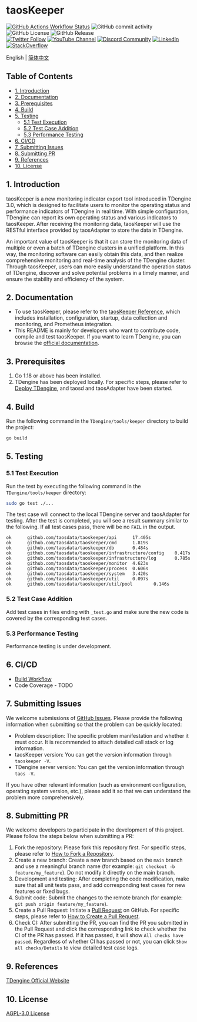 <!-- omit in toc -->
# taosKeeper

[![GitHub Actions Workflow Status](https://img.shields.io/github/actions/workflow/status/taosdata/TDengine/taoskeeper-ci-build.yml)](https://github.com/taosdata/TDengine/actions/workflows/taoskeeper-ci-build.yml)
![GitHub commit activity](https://img.shields.io/github/commit-activity/m/taosdata/TDengine)
![GitHub License](https://img.shields.io/github/license/taosdata/TDengine)
![GitHub Release](https://img.shields.io/github/v/release/taosdata/tdengine)
<br />
[![Twitter Follow](https://img.shields.io/twitter/follow/tdenginedb?label=TDengine&style=social)](https://twitter.com/tdenginedb)
[![YouTube Channel](https://img.shields.io/badge/Subscribe_@tdengine--white?logo=youtube&style=social)](https://www.youtube.com/@tdengine)
[![Discord Community](https://img.shields.io/badge/Join_Discord--white?logo=discord&style=social)](https://discord.com/invite/VZdSuUg4pS)
[![LinkedIn](https://img.shields.io/badge/Follow_LinkedIn--white?logo=linkedin&style=social)](https://www.linkedin.com/company/tdengine)
[![StackOverflow](https://img.shields.io/badge/Ask_StackOverflow--white?logo=stackoverflow&style=social&logoColor=orange)](https://stackoverflow.com/questions/tagged/tdengine)

English | [简体中文](./README-CN.md)

<!-- omit in toc -->
## Table of Contents

- [1. Introduction](#1-introduction)
- [2. Documentation](#2-documentation)
- [3. Prerequisites](#3-prerequisites)
- [4. Build](#4-build)
- [5. Testing](#5-testing)
  - [5.1 Test Execution](#51-test-execution)
  - [5.2 Test Case Addition](#52-test-case-addition)
  - [5.3 Performance Testing](#53-performance-testing)
- [6. CI/CD](#6-cicd)
- [7. Submitting Issues](#7-submitting-issues)
- [8. Submitting PR](#8-submitting-pr)
- [9. References](#9-references)
- [10. License](#10-license)

## 1. Introduction

taosKeeper is a new monitoring indicator export tool introduced in TDengine 3.0, which is designed to facilitate users to monitor the operating status and performance indicators of TDengine in real time. With simple configuration, TDengine can report its own operating status and various indicators to taosKeeper. After receiving the monitoring data, taosKeeper will use the RESTful interface provided by taosAdapter to store the data in TDengine.

An important value of taosKeeper is that it can store the monitoring data of multiple or even a batch of TDengine clusters in a unified platform. In this way, the monitoring software can easily obtain this data, and then realize comprehensive monitoring and real-time analysis of the TDengine cluster. Through taosKeeper, users can more easily understand the operation status of TDengine, discover and solve potential problems in a timely manner, and ensure the stability and efficiency of the system.

## 2. Documentation

- To use taosKeeper, please refer to the [taosKeeper Reference](https://docs.tdengine.com/tdengine-reference/components/taoskeeper/), which includes installation, configuration, startup, data collection and monitoring, and Prometheus integration.
- This README is mainly for developers who want to contribute code, compile and test taosKeeper. If you want to learn TDengine, you can browse the [official documentation](https://docs.tdengine.com/).

## 3. Prerequisites

1. Go 1.18 or above has been installed.
2. TDengine has been deployed locally. For specific steps, please refer to [Deploy TDengine](https://docs.tdengine.com/get-started/deploy-from-package/), and taosd and taosAdapter have been started.

## 4. Build

Run the following command in the `TDengine/tools/keeper` directory to build the project:

```bash
go build
```

## 5. Testing

### 5.1 Test Execution

Run the test by executing the following command in the `TDengine/tools/keeper` directory:

```bash
sudo go test ./...
```

The test case will connect to the local TDengine server and taosAdapter for testing. After the test is completed, you will see a result summary similar to the following. If all test cases pass, there will be no `FAIL` in the output.

```text
ok      github.com/taosdata/taoskeeper/api      17.405s
ok      github.com/taosdata/taoskeeper/cmd      1.819s
ok      github.com/taosdata/taoskeeper/db       0.484s
ok      github.com/taosdata/taoskeeper/infrastructure/config    0.417s
ok      github.com/taosdata/taoskeeper/infrastructure/log       0.785s
ok      github.com/taosdata/taoskeeper/monitor  4.623s
ok      github.com/taosdata/taoskeeper/process  0.606s
ok      github.com/taosdata/taoskeeper/system   3.420s
ok      github.com/taosdata/taoskeeper/util     0.097s
ok      github.com/taosdata/taoskeeper/util/pool        0.146s
```

### 5.2 Test Case Addition

Add test cases in files ending with `_test.go` and make sure the new code is covered by the corresponding test cases.

### 5.3 Performance Testing

Performance testing is under development.

## 6. CI/CD

- [Build Workflow](https://github.com/taosdata/TDengine/actions/workflows/taoskeeper-ci-build.yml)
- Code Coverage - TODO

## 7. Submitting Issues

We welcome submissions of [GitHub Issues](https://github.com/taosdata/TDengine/issues). Please provide the following information when submitting so that the problem can be quickly located:

- Problem description: The specific problem manifestation and whether it must occur. It is recommended to attach detailed call stack or log information.
- taosKeeper version: You can get the version information through `taoskeeper -V`.
- TDengine server version: You can get the version information through `taos -V`.

If you have other relevant information (such as environment configuration, operating system version, etc.), please add it so that we can understand the problem more comprehensively.

## 8. Submitting PR

We welcome developers to participate in the development of this project. Please follow the steps below when submitting a PR:

1. Fork the repository: Please fork this repository first. For specific steps, please refer to [How to Fork a Repository](https://docs.github.com/en/get-started/quickstart/fork-a-repo).
2. Create a new branch: Create a new branch based on the `main` branch and use a meaningful branch name (for example: `git checkout -b feature/my_feature`). Do not modify it directly on the main branch.
3. Development and testing: After completing the code modification, make sure that all unit tests pass, and add corresponding test cases for new features or fixed bugs.
4. Submit code: Submit the changes to the remote branch (for example: `git push origin feature/my_feature`).
5. Create a Pull Request: Initiate a [Pull Request](https://github.com/taosdata/TDengine/pulls) on GitHub. For specific steps, please refer to [How to Create a Pull Request](https://docs.github.com/en/pull-requests/collaborating-with-pull-requests/proposing-changes-to-your-work-with-pull-requests/creating-a-pull-request).
6. Check CI: After submitting the PR, you can find the PR you submitted in the Pull Request and click the corresponding link to check whether the CI of the PR has passed. If it has passed, it will show `All checks have passed`. Regardless of whether CI has passed or not, you can click `Show all checks/Details` to view detailed test case logs.

## 9. References

[TDengine Official Website](https://www.tdengine.com/)

## 10. License

[AGPL-3.0 License](../../LICENSE)
